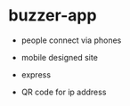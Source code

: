# buzzer-app

- people connect via phones
- mobile designed site
- express

- QR code for ip address
